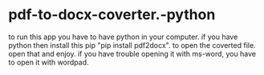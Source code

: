 # pdf-to-docx-coverter.-python
to run this app you have to have python in your computer. if you have python then install this pip "pip install pdf2docx". 
to open the coverted file. open that and enjoy. if you have trouble opening it with ms-word, you have to open it with wordpad.
